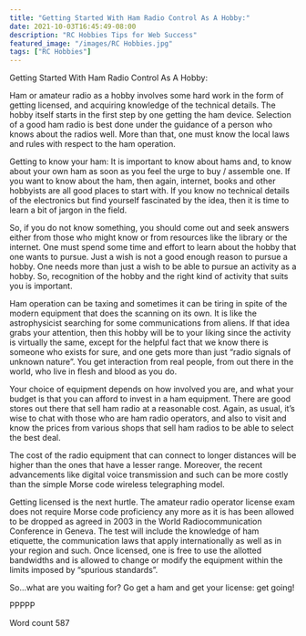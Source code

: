 ```yaml
---
title: "Getting Started With Ham Radio Control As A Hobby:"
date: 2021-10-03T16:45:49-08:00
description: "RC Hobbies Tips for Web Success"
featured_image: "/images/RC Hobbies.jpg"
tags: ["RC Hobbies"]
---
```


Getting Started With Ham Radio Control As A Hobby:

Ham or amateur radio as a hobby involves some hard work in the form of getting licensed, and acquiring knowledge of the technical details. The hobby itself starts in the first step by one getting the ham device. Selection of a good ham radio is best done under the guidance of a person who knows about the radios well. More than that, one must know the local laws and rules with respect to the ham operation.

Getting to know your ham:
It is important to know about hams and, to know about your own ham as soon as you feel the urge to buy / assemble one. If you want to know about the ham, then again, internet, books and other hobbyists are all good places to start with. If you know no technical details of the electronics but find yourself fascinated by the idea, then it is time to learn a bit of jargon in the field.

So, if you do not know something, you should come out and seek answers either from those who might know or from resources like the library or the internet. One must spend some time and effort to learn about the hobby that one wants to pursue. Just a wish is not a good enough reason to pursue a hobby. One needs more than just a wish to be able to pursue an activity as a hobby. So, recognition of the hobby and the right kind of activity that suits you is important. 

Ham operation can be taxing and sometimes it can be tiring in spite of the modern equipment that does the scanning on its own. It is like the astrophysicist searching for some communications from aliens. If that idea grabs your attention, then this hobby will be to your liking since the activity is virtually the same, except for the helpful fact that we know there is someone who exists for sure, and one gets more than just “radio signals of unknown nature”. You get interaction from real people, from out there in the world, who live in flesh and blood as you do.

Your choice of equipment depends on how involved you are, and what your budget is that you can afford to invest in a ham equipment. There are good stores out there that sell ham radio at a reasonable cost. Again, as usual, it’s wise to chat with those who are ham radio operators, and also to visit and know the prices from various shops that sell ham radios to be able to select the best deal.

The cost of the radio equipment that can connect to longer distances will be higher than the ones that have a lesser range. Moreover, the recent advancements like digital voice transmission and such can be more costly than the simple Morse code wireless telegraphing model.

Getting licensed is the next hurtle. The amateur radio operator license exam does not require Morse code proficiency any more as it is has been allowed to be dropped as agreed in 2003 in the World Radiocommunication Conference in Geneva. The test will include the knowledge of ham etiquette, the communication laws that apply internationally as well as in your region and such. Once licensed, one is free to use the allotted bandwidths and is allowed to change or modify the equipment within the limits imposed by “spurious standards”. 

So…what are you waiting for? Go get a ham and get your license: get going! 

PPPPP

Word count 587


